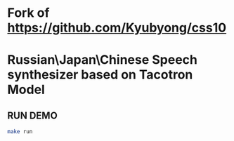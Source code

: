 # Fork of https://github.com/Kyubyong/css10

# Russian\Japan\Chinese Speech synthesizer based on Tacotron Model

## RUN DEMO
```bash
make run
```